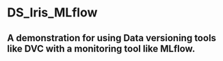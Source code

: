 # DS_Iris_MLflow

## A demonstration for using Data versioning tools like DVC with a monitoring tool like MLflow.
